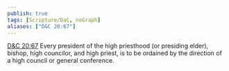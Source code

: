 ```yaml
---
publish: true
tags: [Scripture/DaC, noGraph]
aliases: ["D&C 20:67"]
---
```

[D&C 20:67](https://churchofjesuschrist.org/study/scriptures/dc-testament/dc/20?lang=eng&id=p67#p67) Every president of the high priesthood (or presiding elder), bishop, high councilor, and high priest, is to be ordained by the direction of a high council or general conference.
